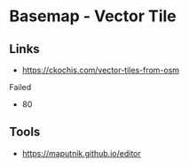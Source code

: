 # Basemap - Vector Tile

## Links
- https://ckochis.com/vector-tiles-from-osm

Failed
- 80


## Tools
- https://maputnik.github.io/editor